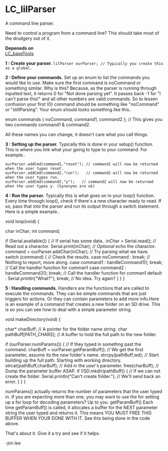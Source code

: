 # LC_lilParser
A command line parser.

Need to control a program from a command line? This should take most of the drudgery out of it.

**Depeneds on**  
[LC_baseTools](https://github.com/leftCoast/LC_baseTools)

**1 : Create your parser.** ```lilParser ourParser; // Typically you create this as a global.```

**2 : Define your commands.** Set up an enum to list the commands you would like to use. Make sure the first command is noCommand or something similar. Why is this? Because, as the parser is running through inputted text, it returns 0 for "Not done parsing yet". It passes back -1 for "I can't parse this!" and all other numbers are valid commands. So to lessen confusion your first (0) command should be something like "noCommand" or "stillParsing". Your enum should looks something like this..

enum commands { noCommand, command1, command2 }; // This gives you two commands command1 & command2.

All these names you can change, it doesn't care what you call things.

**3 : Setting up the parser.** Typically this is done in your setup() function. This is where you link what your going to type to your command. For example..
```
ourParser.addCmd(command1,"reset"); // command1 will now be returned when the user types reset.
ourParser.addCmd(command2,"run");   // command2 will now be returned when the user types run.
ourParser.addCmd(command2,"y");   // command2 will now be returned when the user types y. (Synonyms are ok)
```
**4 : Run the parser.** Typically this is what goes on in your loop() function. Every time through loop(), check if there's a new character ready to read. If so, pass that into the parser and run its output through a switch statement. Here is a simple example..

void loop(void) {

   char  inChar;
   int   command;
   
   if (Serial.available()) {                                // If serial has some data..
      inChar = Serial.read();                               // Read out a charactor.
      Serial.print(inChar);                                 // *Optional* echo the charactor.
      command = ourParser.addChar(inChar);                  // Try parsing what we have.
      switch (command) {                                    // Check the results.
         case noCommand : break;                            // Nothing to report, move along.
         case command1   : handleCommand1();       break;   // Call the handler function for comman1
         case command2   : handleCommand2();       break;   // Call the handler function for comman1
         default        : Serial.println("What?"); break;   // No idea. Try again?
      }
   }
}

**5 : Handling commands.** Handlers are the functions that are called to execute the commands. They can be simple commands that are just triggers for actions. Or they can contain parameters to add more info.Here is an example of a command that creates a new folder on an SD drive. This is so you can see how to deal with a simple parameter string.

void makeDirectory(void) {

   char* charBuff;                                 // A pointer for the folder name string.
   char  pathBuff[PATH_CHARS];                     // A buffer to hold the full path to the new folder.
   
   if (ourParser.numParams()) {                    // If they typed in somethng past the command.
      charBuff = ourParser.getParamBuff();         // We get the first parameter, assume its the new folder's name.
      strcpy(pathBuff,wd);                         // Start building up the full path. Starting with working directory.
      strcat(pathBuff,charBuff);                   // Add in the user's parameter.
      free(charBuff);                              // Dump the parameter buffer ASAP.
      if (!SD.mkdir(pathBuff)) {                   // If we can not create the folder.
         Serial.println("Can't create folder.");   // We'll send back an error.
      }
   }
}

numParams() actually returns the number of parameters that the user typed in. If you are expecting more than one, you may want to use the for setting up a for loop for decoding parameters? Up to you.
getParamBuff() Each time getParamBuff() is called, it allocates a buffer for the NEXT parameter string the user typed and returns it. This means YOU MUST FREE THIS BUFFER WHEN YOUR DONE WITH IT. See this being done in the code above.

That's about it. Give it a try and see if it helps.

-jim lee
